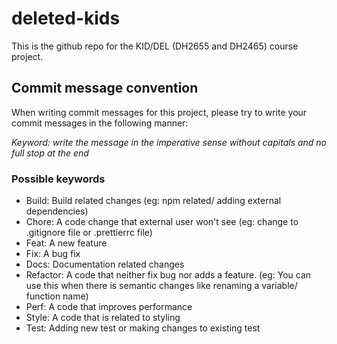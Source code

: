 # deleted-kids
This is the github repo for the KID/DEL (DH2655 and DH2465) course project. 

## Commit message convention
When writing commit messages for this project, please try to write your commit messages in the following manner:

_Keyword: write the message in the imperative sense without capitals and no full stop at the end_

### Possible keywords

* Build: Build related changes (eg: npm related/ adding external dependencies)
* Chore: A code change that external user won't see (eg: change to .gitignore file or .prettierrc file)
* Feat: A new feature
* Fix: A bug fix
* Docs: Documentation related changes
* Refactor: A code that neither fix bug nor adds a feature. (eg: You can use this when there is semantic changes like renaming a variable/ function name)
* Perf: A code that improves performance
* Style: A code that is related to styling
* Test: Adding new test or making changes to existing test
